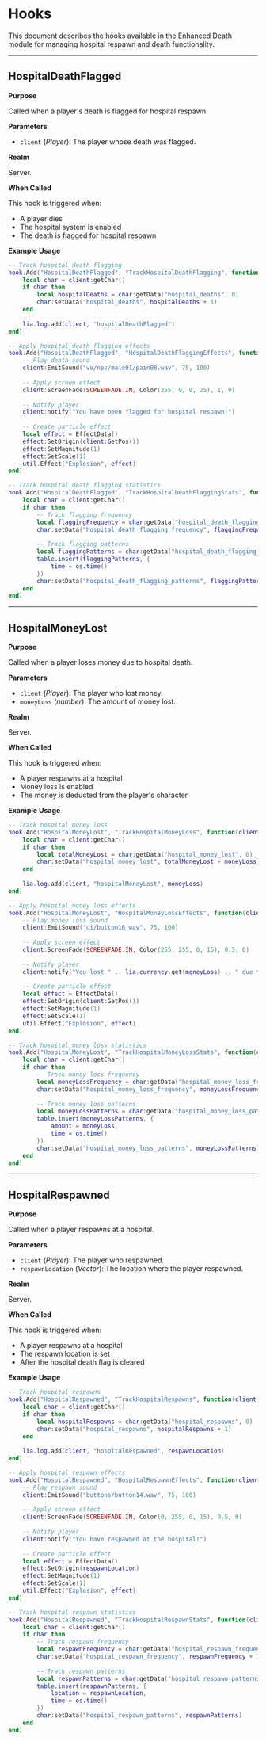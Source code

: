 # Hooks

This document describes the hooks available in the Enhanced Death module for managing hospital respawn and death functionality.

---

## HospitalDeathFlagged

**Purpose**

Called when a player's death is flagged for hospital respawn.

**Parameters**

* `client` (*Player*): The player whose death was flagged.

**Realm**

Server.

**When Called**

This hook is triggered when:
- A player dies
- The hospital system is enabled
- The death is flagged for hospital respawn

**Example Usage**

```lua
-- Track hospital death flagging
hook.Add("HospitalDeathFlagged", "TrackHospitalDeathFlagging", function(client)
    local char = client:getChar()
    if char then
        local hospitalDeaths = char:getData("hospital_deaths", 0)
        char:setData("hospital_deaths", hospitalDeaths + 1)
    end
    
    lia.log.add(client, "hospitalDeathFlagged")
end)

-- Apply hospital death flagging effects
hook.Add("HospitalDeathFlagged", "HospitalDeathFlaggingEffects", function(client)
    -- Play death sound
    client:EmitSound("vo/npc/male01/pain08.wav", 75, 100)
    
    -- Apply screen effect
    client:ScreenFade(SCREENFADE.IN, Color(255, 0, 0, 25), 1, 0)
    
    -- Notify player
    client:notify("You have been flagged for hospital respawn!")
    
    -- Create particle effect
    local effect = EffectData()
    effect:SetOrigin(client:GetPos())
    effect:SetMagnitude(1)
    effect:SetScale(1)
    util.Effect("Explosion", effect)
end)

-- Track hospital death flagging statistics
hook.Add("HospitalDeathFlagged", "TrackHospitalDeathFlaggingStats", function(client)
    local char = client:getChar()
    if char then
        -- Track flagging frequency
        local flaggingFrequency = char:getData("hospital_death_flagging_frequency", 0)
        char:setData("hospital_death_flagging_frequency", flaggingFrequency + 1)
        
        -- Track flagging patterns
        local flaggingPatterns = char:getData("hospital_death_flagging_patterns", {})
        table.insert(flaggingPatterns, {
            time = os.time()
        })
        char:setData("hospital_death_flagging_patterns", flaggingPatterns)
    end
end)
```

---

## HospitalMoneyLost

**Purpose**

Called when a player loses money due to hospital death.

**Parameters**

* `client` (*Player*): The player who lost money.
* `moneyLoss` (*number*): The amount of money lost.

**Realm**

Server.

**When Called**

This hook is triggered when:
- A player respawns at a hospital
- Money loss is enabled
- The money is deducted from the player's character

**Example Usage**

```lua
-- Track hospital money loss
hook.Add("HospitalMoneyLost", "TrackHospitalMoneyLoss", function(client, moneyLoss)
    local char = client:getChar()
    if char then
        local totalMoneyLost = char:getData("hospital_money_lost", 0)
        char:setData("hospital_money_lost", totalMoneyLost + moneyLoss)
    end
    
    lia.log.add(client, "hospitalMoneyLost", moneyLoss)
end)

-- Apply hospital money loss effects
hook.Add("HospitalMoneyLost", "HospitalMoneyLossEffects", function(client, moneyLoss)
    -- Play money loss sound
    client:EmitSound("ui/button16.wav", 75, 100)
    
    -- Apply screen effect
    client:ScreenFade(SCREENFADE.IN, Color(255, 255, 0, 15), 0.5, 0)
    
    -- Notify player
    client:notify("You lost " .. lia.currency.get(moneyLoss) .. " due to hospital fees!")
    
    -- Create particle effect
    local effect = EffectData()
    effect:SetOrigin(client:GetPos())
    effect:SetMagnitude(1)
    effect:SetScale(1)
    util.Effect("Explosion", effect)
end)

-- Track hospital money loss statistics
hook.Add("HospitalMoneyLost", "TrackHospitalMoneyLossStats", function(client, moneyLoss)
    local char = client:getChar()
    if char then
        -- Track money loss frequency
        local moneyLossFrequency = char:getData("hospital_money_loss_frequency", 0)
        char:setData("hospital_money_loss_frequency", moneyLossFrequency + 1)
        
        -- Track money loss patterns
        local moneyLossPatterns = char:getData("hospital_money_loss_patterns", {})
        table.insert(moneyLossPatterns, {
            amount = moneyLoss,
            time = os.time()
        })
        char:setData("hospital_money_loss_patterns", moneyLossPatterns)
    end
end)
```

---

## HospitalRespawned

**Purpose**

Called when a player respawns at a hospital.

**Parameters**

* `client` (*Player*): The player who respawned.
* `respawnLocation` (*Vector*): The location where the player respawned.

**Realm**

Server.

**When Called**

This hook is triggered when:
- A player respawns at a hospital
- The respawn location is set
- After the hospital death flag is cleared

**Example Usage**

```lua
-- Track hospital respawns
hook.Add("HospitalRespawned", "TrackHospitalRespawns", function(client, respawnLocation)
    local char = client:getChar()
    if char then
        local hospitalRespawns = char:getData("hospital_respawns", 0)
        char:setData("hospital_respawns", hospitalRespawns + 1)
    end
    
    lia.log.add(client, "hospitalRespawned", respawnLocation)
end)

-- Apply hospital respawn effects
hook.Add("HospitalRespawned", "HospitalRespawnEffects", function(client, respawnLocation)
    -- Play respawn sound
    client:EmitSound("buttons/button14.wav", 75, 100)
    
    -- Apply screen effect
    client:ScreenFade(SCREENFADE.IN, Color(0, 255, 0, 15), 0.5, 0)
    
    -- Notify player
    client:notify("You have respawned at the hospital!")
    
    -- Create particle effect
    local effect = EffectData()
    effect:SetOrigin(respawnLocation)
    effect:SetMagnitude(1)
    effect:SetScale(1)
    util.Effect("Explosion", effect)
end)

-- Track hospital respawn statistics
hook.Add("HospitalRespawned", "TrackHospitalRespawnStats", function(client, respawnLocation)
    local char = client:getChar()
    if char then
        -- Track respawn frequency
        local respawnFrequency = char:getData("hospital_respawn_frequency", 0)
        char:setData("hospital_respawn_frequency", respawnFrequency + 1)
        
        -- Track respawn patterns
        local respawnPatterns = char:getData("hospital_respawn_patterns", {})
        table.insert(respawnPatterns, {
            location = respawnLocation,
            time = os.time()
        })
        char:setData("hospital_respawn_patterns", respawnPatterns)
    end
end)
```
